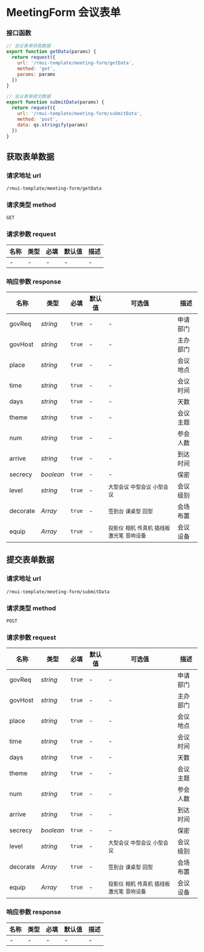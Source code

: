 # MeetingForm 会议表单

### 接口函数

```js
// 会议表单获取数据
export function getData(params) {
  return request({
    url: '/rmui-template/meeting-form/getData',
    method: 'get',
    params: params
  })
}

// 会议表单提交数据
export function submitData(params) {
  return request({
    url: '/rmui-template/meeting-form/submitData',
    method: 'post',
    data: qs.stringify(params)
  })
}
```

## 获取表单数据

### 请求地址 url

    /rmui-template/meeting-form/getData

### 请求类型 method

`GET`

### 请求参数 request

| 名称 | 类型 | 必填 | 默认值 | 描述 |
| ---- | ---- | ---- | ------ | ---- |
| -    | -    | -    | -      | -    |

### 响应参数 response

| 名称     | 类型      | 必填   | 默认值 | 可选值                                                | 描述     |
| -------- | --------- | ------ | ------ | ----------------------------------------------------- | -------- |
| govReq   | _string_  | `true` | -      | -                                                     | 申请部门 |
| govHost  | _string_  | `true` | -      | -                                                     | 主办部门 |
| place    | _string_  | `true` | -      | -                                                     | 会议地点 |
| time     | _string_  | `true` | -      | -                                                     | 会议时间 |
| days     | _string_  | `true` | -      | -                                                     | 天数     |
| theme    | _string_  | `true` | -      | -                                                     | 会议主题 |
| num      | _string_  | `true` | -      | -                                                     | 参会人数 |
| arrive   | _string_  | `true` | -      | -                                                     | 到达时间 |
| secrecy  | _boolean_ | `true` | -      | -                                                     | 保密     |
| level    | _string_  | `true` | -      | `大型会议` `中型会议` `小型会议`                      | 会议级别 |
| decorate | _Array_   | `true` | -      | `签到台` `课桌型` `回型`                              | 会场布置 |
| equip    | _Array_   | `true` | -      | `投影仪` `相机` `传真机` `插线板` `激光笔` `音响设备` | 会议设备 |

## 提交表单数据

### 请求地址 url

    /rmui-template/meeting-form/submitData

### 请求类型 method

`POST`

### 请求参数 request

| 名称     | 类型      | 必填   | 默认值 | 可选值                                                | 描述     |
| -------- | --------- | ------ | ------ | ----------------------------------------------------- | -------- |
| govReq   | _string_  | `true` | -      | -                                                     | 申请部门 |
| govHost  | _string_  | `true` | -      | -                                                     | 主办部门 |
| place    | _string_  | `true` | -      | -                                                     | 会议地点 |
| time     | _string_  | `true` | -      | -                                                     | 会议时间 |
| days     | _string_  | `true` | -      | -                                                     | 天数     |
| theme    | _string_  | `true` | -      | -                                                     | 会议主题 |
| num      | _string_  | `true` | -      | -                                                     | 参会人数 |
| arrive   | _string_  | `true` | -      | -                                                     | 到达时间 |
| secrecy  | _boolean_ | `true` | -      | -                                                     | 保密     |
| level    | _string_  | `true` | -      | `大型会议` `中型会议` `小型会议`                      | 会议级别 |
| decorate | _Array_   | `true` | -      | `签到台` `课桌型` `回型`                              | 会场布置 |
| equip    | _Array_   | `true` | -      | `投影仪` `相机` `传真机` `插线板` `激光笔` `音响设备` | 会议设备 |

### 响应参数 response

| 名称 | 类型 | 必填 | 默认值 | 描述 |
| ---- | ---- | ---- | ------ | ---- |
| -    | -    | -    | -      | -    |
